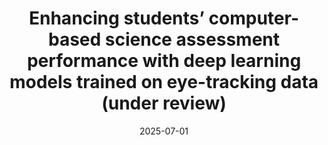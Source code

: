 ---
title: "Enhancing students’ computer-based science assessment performance with deep learning models trained on eye-tracking data (under review)"
collection: publications
category: manuscripts
permalink: /publication/2025-07-01
excerpt: ''
date: 2025-07-01
venue: ''
citation: 'Liang Lee, Meng-Jun Cheng, Por-Chi Kao, Ping-Tzyy Jung, Hsiao-Ching She. (2025). &quot;Enhancing students’ computer-based science assessment performance with deep learning models trained on eye-tracking data.&quot; <i>(under review)</i>.'
---
